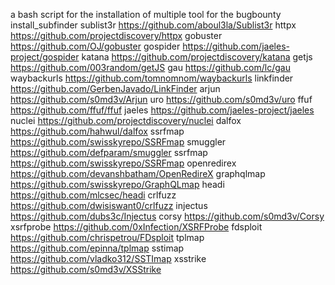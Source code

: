 a bash script for the installation of multiple tool for the bugbounty install_subfinder
sublist3r https://github.com/aboul3la/Sublist3r
httpx  https://github.com/projectdiscovery/httpx
gobuster https://github.com/OJ/gobuster
gospider https://github.com/jaeles-project/gospider
katana https://github.com/projectdiscovery/katana
getjs  https://github.com/003random/getJS
gau   https://github.com/lc/gau
waybackurls  https://github.com/tomnomnom/waybackurls
linkfinder https://github.com/GerbenJavado/LinkFinder
arjun https://github.com/s0md3v/Arjun
uro  https://github.com/s0md3v/uro
ffuf  https://github.com/ffuf/ffuf
jaeles  https://github.com/jaeles-project/jaeles
nuclei  https://github.com/projectdiscovery/nuclei
dalfox  https://github.com/hahwul/dalfox
ssrfmap  https://github.com/swisskyrepo/SSRFmap
smuggler  https://github.com/defparam/smuggler
ssrfmap  https://github.com/swisskyrepo/SSRFmap
openredirex  https://github.com/devanshbatham/OpenRedireX
graphqlmap  https://github.com/swisskyrepo/GraphQLmap
headi   https://github.com/mlcsec/headi
crlfuzz  https://github.com/dwisiswant0/crlfuzz
injectus  https://github.com/dubs3c/Injectus
corsy  https://github.com/s0md3v/Corsy
xsrfprobe  https://github.com/0xInfection/XSRFProbe
fdsploit  https://github.com/chrispetrou/FDsploit
tplmap   https://github.com/epinna/tplmap
sstimap  https://github.com/vladko312/SSTImap
xsstrike  https://github.com/s0md3v/XSStrike
